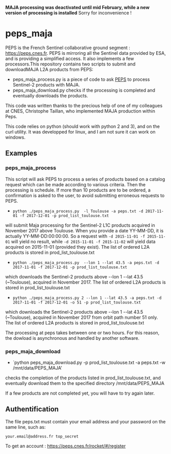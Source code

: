 **MAJA processing was deactivated until mid February, while a new version of processing is installed**
Sorry for inconvenience !

# peps_maja
PEPS is the French Sentinel collaborative ground segment : https://peps.cnes.fr. PEPS is mirroring all the Sentinel data provided by ESA, and is providing a simplified access. It also implements a few processors.This repository contains two scripts to submit and downloadMAJA L2A products from PEPS:

- peps_maja_process.py is a piece of code to ask [PEPS](https://peps.cnes.fr) to process Sentinel-2 products with MAJA. 
- peps_maja_download.py checks if the processing is completed and eventually downloads the products. 

This code was written thanks to the precious help of one of my colleagues at CNES, Christophe Taillan, who implemented MAJA production within Peps.

This code relies on python (should work with python 2 and 3), and on the curl utility. It was developped for linux, and I am not sure it can work on windows.


 

## Examples

### peps_maja_process

This script will ask PEPS to process a series of products based on a catalog request which can be made according to various criteria.  Then the processing is schedule. If more than 10 products are to be ordered, a confirmation is asked to the user, to avoid submitting erroneous requests to PEPS. 

- `python ./peps_maja_process.py  -l Toulouse -a peps.txt -d 2017-11-01 -f 2017-12-01 -p prod_list_toulouse.txt` 

will submit Maja processing for the Sentinel-2 L1C products acquired in November 2017 above Toulouse. When you provide a date YY-MM-DD, it is actually YY-MM-DD:00:00:00. So a request with `-d 2015-11-01 -f 2015-11-01` will yield no result, while `-d 2015-11-01 -f 2015-11-02` will yield data acquired on 2015-11-01 (provided they exist). The list of ordered L2A products is stored in prod_list_toulouse.txt


- `python ./peps_maja_process.py  --lon 1 --lat 43.5 -a peps.txt -d 2017-11-01 -f 2017-12-01 -p prod_list_toulouse.txt`

 which downloads the Sentinel-2 products above --lon 1 --lat 43.5 (~Toulouse), acquired in November 2017. The list of ordered L2A products is stored in prod_list_toulouse.txt
 
 - `python ./peps_maja_process.py 2 --lon 1 --lat 43.5 -a peps.txt -d 2017-11-01 -f 2017-12-01 -o 51 -p prod_list_toulouse.txt ` 

 which downloads the Sentinel-2 products above --lon 1 --lat 43.5 (~Toulouse), acquired in November 2017 from orbit path number 51 only.  The list of ordered L2A products is stored in prod_list_toulouse.txt

The processing at peps takes between one or two hours. For this reason, the dowload is asynchronous and handled by another software.

### peps_maja_download

 - `python peps_maja_download.py -p prod_list_toulouse.txt -a peps.txt -w /mnt/data/PEPS_MAJA'

checks the completion of the products listed in prod_list_toulouse.txt, and eventually download them to the specified directory /mnt/data/PEPS_MAJA

If a few products are not completed yet, you will have to try again later.

## Authentification 

The file peps.txt must contain your email address and your password on the same line, such as:

`your.email@address.fr top_secret`

To get an account : https://peps.cnes.fr/rocket/#/register



